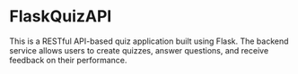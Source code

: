 # FlaskQuizAPI
This is a RESTful API-based quiz application built using Flask. The backend service allows users to create quizzes, answer questions, and receive feedback on their performance.
